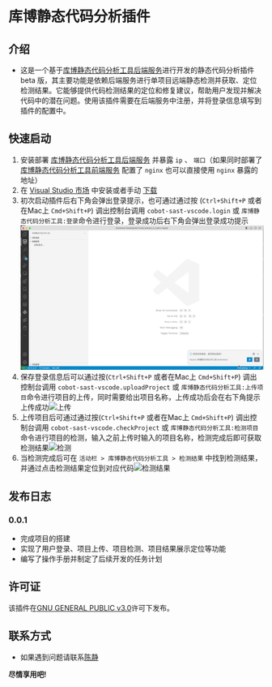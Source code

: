 # 库博静态代码分析插件

## 介绍

* 这是一个基于[库博静态代码分析工具后端服务]进行开发的静态代码分析插件 beta 版，其主要功能是依赖后端服务进行单项目远端静态检测并获取、定位检测结果。它能够提供代码检测结果的定位和修复建议，帮助用户发现并解决代码中的潜在问题。使用该插件需要在后端服务中注册，并将登录信息填写到插件的配置中。

[库博静态代码分析工具后端服务]: http://192.168.1.43:50180/cobot-sast-buss/cobot-sast-web

## 快速启动

1. 安装部署 [库博静态代码分析工具后端服务] 并暴露 `ip` 、 `端口`（如果同时部署了 [库博静态代码分析工具前端服务] 配置了 `nginx` 也可以直接使用 `nginx` 暴露的地址）
2. 在 [Visual Studio 市场] 中安装或者手动 [下载]
3. 初次启动插件后右下角会弹出登录提示，也可通过通过按 (`Ctrl+Shift+P` 或者在Mac上 `Cmd+Shift+P`) 调出控制台调用 `cobot-sast-vscode.login` 或 `库博静态代码分析工具:登录`命令进行登录，登录成功后右下角会弹出登录成功提示![登录](/images/login-command.GIF)
4. 保存登录信息后可以通过按(`Ctrl+Shift+P` 或者在Mac上 `Cmd+Shift+P`) 调出控制台调用 `cobot-sast-vscode.uploadProject` 或 `库博静态代码分析工具:上传项目`命令进行项目的上传，同时需要给出项目名称，上传成功后会在右下角提示上传成功![上传](/images/upload-command.GIF)
5. 上传项目后可通过通过按(`Ctrl+Shift+P` 或者在Mac上 `Cmd+Shift+P`) 调出控制台调用 `cobot-sast-vscode.checkProject` 或 `库博静态代码分析工具:检测项目`命令进行项目的检测，输入之前上传时输入的项目名称，检测完成后即可获取检测结果![检测](/images/check-command.GIF)
6. 当检测完成后可在 `活动栏 > 库博静态代码分析工具 > 检测结果` 中找到检测结果，并通过点击检测结果定位到对应代码![检测结果](/images/check-result-command.GIF)

[库博静态代码分析工具前端服务]: http://192.168.1.43:50180/cobot-sast-buss/cobot-fe

[Visual Studio 市场]: https://marketplace.visualstudio.com/items?itemName=ghostlhq.cobot-sast-vscode//TODO

[下载]: https://TODO

<!-- ## 配置

* 通过按 (`Ctrl+,` 或者在Mac上 `Cmd+,`) 调出配置，搜索 `库博静态代码分析插件` 进入插件配置
* [ ] 配置用户名密码token
* [ ] 检测路径配置？
* [ ] 可以给个配置的代码块 -->

## 发布日志

### 0.0.1

* 完成项目的搭建
* 实现了用户登录、项目上传、项目检测、项目结果展示定位等功能
* 编写了操作手册并制定了后续开发的任务计划

<!-- ## 操作

* 通过按 (`Ctrl+Shift+P` 或者在Mac上 `Cmd+Shift+P`) 调出控制台
* [ ] 执行 `xxx` 命令
* [ ] 配点儿录制的动图 \!\[示例图\]\(images/logo-cobot.png\) -->

## 许可证

该插件在[GNU GENERAL PUBLIC v3.0](/LICENSE)许可下发布。

## 联系方式

* 如果遇到问题请联系[陈静](mailto:chenjing@beidasoft.com)

**尽情享用吧!**
